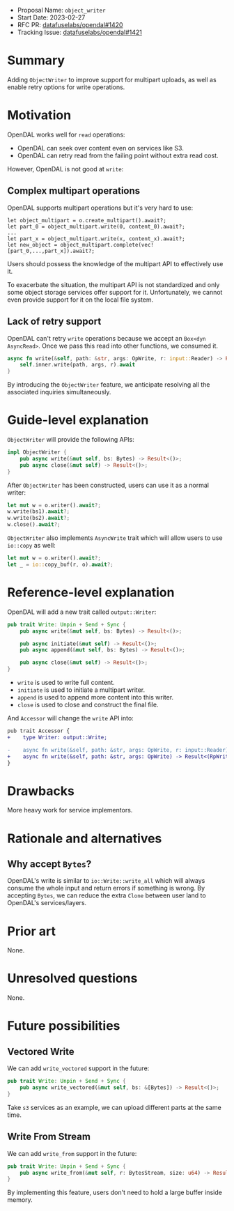 - Proposal Name: `object_writer`
- Start Date: 2023-02-27
- RFC PR: [datafuselabs/opendal#1420](https://github.com/datafuselabs/opendal/pull/1420)
- Tracking Issue: [datafuselabs/opendal#1421](https://github.com/datafuselabs/opendal/issues/1421)

# Summary

Adding `ObjectWriter` to improve support for multipart uploads, as well as enable retry options for write operations.

# Motivation

OpenDAL works well for `read` operations:

- OpenDAL can seek over content even on services like S3.
- OpenDAL can retry read from the failing point without extra read cost.

However, OpenDAL is not good at `write`:

## Complex multipart operations

OpenDAL supports multipart operations but it's very hard to use:

```ignore
let object_multipart = o.create_multipart().await?;
let part_0 = object_multipart.write(0, content_0).await?;
...
let part_x = object_multipart.write(x, content_x).await?;
let new_object = object_multipart.complete(vec![part_0,...,part_x]).await?;
```

Users should possess the knowledge of the multipart API to effectively use it.

To exacerbate the situation, the multipart API is not standardized and only some object storage services offer support for it. Unfortunately, we cannot even provide support for it on the local file system.

## Lack of retry support

OpenDAL can't retry `write` operations because we accept an `Box<dyn AsyncRead>`. Once we pass this read into other functions, we consumed it.

```rust
async fn write(&self, path: &str, args: OpWrite, r: input::Reader) -> Result<RpWrite> {
    self.inner.write(path, args, r).await
}
```

By introducing the `ObjectWriter` feature, we anticipate resolving all the associated inquiries simultaneously.

# Guide-level explanation

`ObjectWriter` will provide the following APIs:

```rust
impl ObjectWriter {
    pub async write(&mut self, bs: Bytes) -> Result<()>;
    pub async close(&mut self) -> Result<()>;
}
```

After `ObjectWriter` has been constructed, users can use it as a normal writer:

```rust
let mut w = o.writer().await?;
w.write(bs1).await?;
w.write(bs2).await?;
w.close().await?;
```

`ObjectWriter` also implements `AsyncWrite` trait which will allow users to use `io::copy` as well:

```rust
let mut w = o.writer().await?;
let _ = io::copy_buf(r, o).await?;
```

# Reference-level explanation

OpenDAL will add a new trait called `output::Writer`:

```rust
pub trait Write: Unpin + Send + Sync {
    pub async write(&mut self, bs: Bytes) -> Result<()>;

    pub async initiate(&mut self) -> Result<()>;
    pub async append(&mut self, bs: Bytes) -> Result<()>;

    pub async close(&mut self) -> Result<()>;
}
```

- `write` is used to write full content.
- `initiate` is used to initiate a multipart writer.
- `append` is used to append more content into this writer.
- `close` is used to close and construct the final file.

And `Accessor` will change the `write` API into:

```diff
pub trait Accessor {
+    type Writer: output::Write;

-    async fn write(&self, path: &str, args: OpWrite, r: input::Reader) -> Result<RpWrite>;
+    async fn write(&self, path: &str, args: OpWrite) -> Result<(RpWrite, Self::Writer)>
}
```

# Drawbacks

More heavy work for service implementors.

# Rationale and alternatives

## Why accept `Bytes`?

OpenDAL's write is similar to `io::Write::write_all` which will always consume the whole input and return errors if something is wrong. By accepting `Bytes`, we can reduce the extra `Clone` between user land to OpenDAL's services/layers.

# Prior art

None.

# Unresolved questions

None.

# Future possibilities

## Vectored Write

We can add `write_vectored` support in the future:

```rust
pub trait Write: Unpin + Send + Sync {
    pub async write_vectored(&mut self, bs: &[Bytes]) -> Result<()>;
}
```

Take `s3` services as an example, we can upload different parts at the same time.

## Write From Stream

We can add `write_from` support in the future:

```rust
pub trait Write: Unpin + Send + Sync {
    pub async write_from(&mut self, r: BytesStream, size: u64) -> Result<()>;
}
```

By implementing this feature, users don't need to hold a large buffer inside memory.
